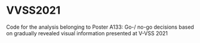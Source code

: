 # VVSS2021
Code for the analysis belonging to Poster A133: Go-/ no-go decisions based on gradually revealed visual information presented at V-VSS 2021
